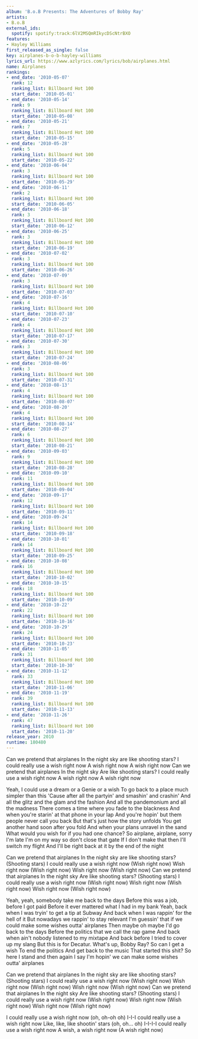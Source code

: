 ```yaml
---
album: 'B.o.B Presents: The Adventures of Bobby Ray'
artists:
- B.o.B
external_ids:
  spotify: spotify:track:6lV2MSQmRIkycDScNtrBXO
features:
- Hayley Williams
first_released_as_single: false
key: airplanes-b-o-b-hayley-williams
lyrics_url: https://www.azlyrics.com/lyrics/bob/airplanes.html
name: Airplanes
rankings:
- end_date: '2010-05-07'
  rank: 12
  ranking_list: Billboard Hot 100
  start_date: '2010-05-01'
- end_date: '2010-05-14'
  rank: 9
  ranking_list: Billboard Hot 100
  start_date: '2010-05-08'
- end_date: '2010-05-21'
  rank: 7
  ranking_list: Billboard Hot 100
  start_date: '2010-05-15'
- end_date: '2010-05-28'
  rank: 5
  ranking_list: Billboard Hot 100
  start_date: '2010-05-22'
- end_date: '2010-06-04'
  rank: 3
  ranking_list: Billboard Hot 100
  start_date: '2010-05-29'
- end_date: '2010-06-11'
  rank: 2
  ranking_list: Billboard Hot 100
  start_date: '2010-06-05'
- end_date: '2010-06-18'
  rank: 3
  ranking_list: Billboard Hot 100
  start_date: '2010-06-12'
- end_date: '2010-06-25'
  rank: 3
  ranking_list: Billboard Hot 100
  start_date: '2010-06-19'
- end_date: '2010-07-02'
  rank: 3
  ranking_list: Billboard Hot 100
  start_date: '2010-06-26'
- end_date: '2010-07-09'
  rank: 3
  ranking_list: Billboard Hot 100
  start_date: '2010-07-03'
- end_date: '2010-07-16'
  rank: 4
  ranking_list: Billboard Hot 100
  start_date: '2010-07-10'
- end_date: '2010-07-23'
  rank: 4
  ranking_list: Billboard Hot 100
  start_date: '2010-07-17'
- end_date: '2010-07-30'
  rank: 3
  ranking_list: Billboard Hot 100
  start_date: '2010-07-24'
- end_date: '2010-08-06'
  rank: 3
  ranking_list: Billboard Hot 100
  start_date: '2010-07-31'
- end_date: '2010-08-13'
  rank: 4
  ranking_list: Billboard Hot 100
  start_date: '2010-08-07'
- end_date: '2010-08-20'
  rank: 4
  ranking_list: Billboard Hot 100
  start_date: '2010-08-14'
- end_date: '2010-08-27'
  rank: 6
  ranking_list: Billboard Hot 100
  start_date: '2010-08-21'
- end_date: '2010-09-03'
  rank: 9
  ranking_list: Billboard Hot 100
  start_date: '2010-08-28'
- end_date: '2010-09-10'
  rank: 11
  ranking_list: Billboard Hot 100
  start_date: '2010-09-04'
- end_date: '2010-09-17'
  rank: 12
  ranking_list: Billboard Hot 100
  start_date: '2010-09-11'
- end_date: '2010-09-24'
  rank: 14
  ranking_list: Billboard Hot 100
  start_date: '2010-09-18'
- end_date: '2010-10-01'
  rank: 14
  ranking_list: Billboard Hot 100
  start_date: '2010-09-25'
- end_date: '2010-10-08'
  rank: 16
  ranking_list: Billboard Hot 100
  start_date: '2010-10-02'
- end_date: '2010-10-15'
  rank: 18
  ranking_list: Billboard Hot 100
  start_date: '2010-10-09'
- end_date: '2010-10-22'
  rank: 22
  ranking_list: Billboard Hot 100
  start_date: '2010-10-16'
- end_date: '2010-10-29'
  rank: 24
  ranking_list: Billboard Hot 100
  start_date: '2010-10-23'
- end_date: '2010-11-05'
  rank: 31
  ranking_list: Billboard Hot 100
  start_date: '2010-10-30'
- end_date: '2010-11-12'
  rank: 33
  ranking_list: Billboard Hot 100
  start_date: '2010-11-06'
- end_date: '2010-11-19'
  rank: 39
  ranking_list: Billboard Hot 100
  start_date: '2010-11-13'
- end_date: '2010-11-26'
  rank: 47
  ranking_list: Billboard Hot 100
  start_date: '2010-11-20'
release_year: 2010
runtime: 180480
---
```

Can we pretend that airplanes
In the night sky are like shooting stars?
I could really use a wish right now
A wish right now
A wish right now
Can we pretend that airplanes
In the night sky
Are like shooting stars?
I could really use a wish right now
A wish right now
A wish right now


Yeah, I could use a dream or a Genie or a wish
To go back to a place much simpler than this
'Cause after all the partyin' and smashin' and crashin'
And all the glitz and the glam and the fashion
And all the pandemonium and all the madness
There comes a time where you fade to the blackness
And when you're starin' at that phone in your lap
And you're hopin' but them people never call you back
But that's just how the story unfolds
You get another hand soon after you fold
And when your plans unravel in the sand
What would you wish for if you had one chance?
So airplane, airplane, sorry I'm late
I'm on my way so don't close that gate
If I don't make that then I'll switch my flight
And I'll be right back at it by the end of the night


Can we pretend that airplanes
In the night sky are like shooting stars? (Shooting stars)
I could really use a wish right now (Wish right now)
Wish right now (Wish right now)
Wish right now (Wish right now)
Can we pretend that airplanes
In the night sky
Are like shooting stars? (Shooting stars)
I could really use a wish right now (Wish right now)
Wish right now (Wish right now)
Wish right now (Wish right now)


Yeah, yeah, somebody take me back to the days
Before this was a job, before I got paid
Before it ever mattered what I had in my bank
Yeah, back when I was tryin' to get a tip at Subway
And back when I was rappin' for the hell of it
But nowadays we rappin' to stay relevant
I'm guessin' that if we could make some wishes outta' airplanes
Then maybe oh maybe I'd go back to the days
Before the politics that we call the rap game
And back when ain't nobody listened to my mixtape
And back before I tried to cover up my slang
But this is for Decatur. What's up, Bobby Ray?
So can I get a wish
To end the politics
And get back to the music
That started this shit?
So here I stand and then again I say
I'm hopin' we can make some wishes outta' airplanes


Can we pretend that airplanes
In the night sky are like shooting stars? (Shooting stars)
I could really use a wish right now (Wish right now)
Wish right now (Wish right now)
Wish right now (Wish right now)
Can we pretend that airplanes
In the night sky
Are like shooting stars? (Shooting stars)
I could really use a wish right now (Wish right now)
Wish right now (Wish right now)
Wish right now (Wish right now)


I could really use a wish right now (oh, oh-oh oh)
I-I-I could really use a wish right now
Like, like, like shootin' stars (oh, oh... oh)
I-I-I-I could really use a wish right now
A wish, a wish right now
(A wish right now)
